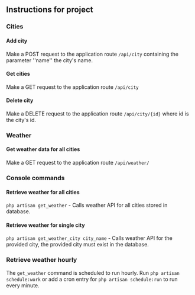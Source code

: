
## Instructions for project

### Cities

#### Add city

Make a POST request to the application route ```/api/city``` containing the parameter ''name'' the city's name.

#### Get cities

Make a GET request to the application route ```/api/city```

#### Delete city

Make a DELETE request to the application route ```/api/city/{id}``` where id is the city's id.

### Weather 

#### Get weather data for all cities

Make a GET request to the application route ```/api/weather/``` 

### Console commands

#### Retrieve weather for all cities

```php artisan get_weather``` - Calls weather API for all cities stored in database.

#### Retrieve weather for single city

```php artisan get_weather_city city_name``` - Calls weather API for the provided city, the provided city must exist in the database.

### Retrieve weather hourly

The ```get_weather``` command is scheduled to run hourly. Run ```php artisan schedule:work``` or add a cron entry for ```php artisan schedule:run``` to run every minute.
